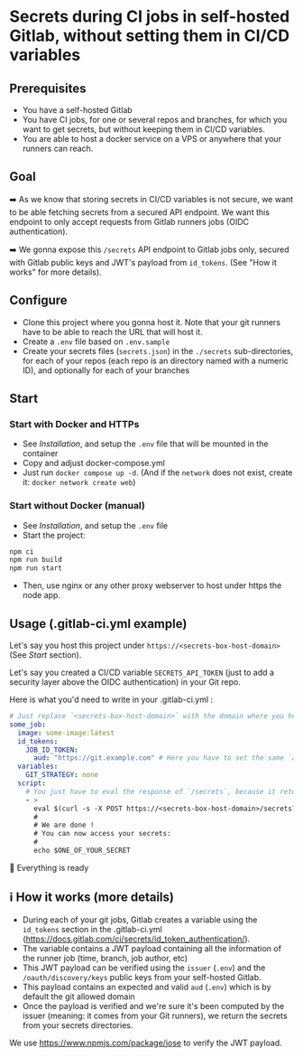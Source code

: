 # Secrets during CI jobs in self-hosted Gitlab, without setting them in CI/CD variables

## Prerequisites

- You have a self-hosted Gitlab
- You have CI jobs, for one or several repos and branches, for which you want to get secrets, but without keeping them in CI/CD variables.
- You are able to host a docker service on a VPS or anywhere that your runners can reach.

## Goal

➡️ As we know that storing secrets in CI/CD variables is not secure, we want to be able fetching secrets from a secured API endpoint. We want this endpoint to only accept requests from Gitlab runners jobs (OIDC authentication).

➡️ We gonna expose this `/secrets` API endpoint to Gitlab jobs only, secured with Gitlab public keys and JWT's payload from `id_tokens`. (See "How it works" for more details).

## Configure

- Clone this project where you gonna host it. Note that your git runners have to be able to reach the URL that will host it.
- Create a `.env` file based on `.env.sample`
- Create your secrets files (`secrets.json`) in the `./secrets` sub-directories, for each of your repos (each repo is an directory named with a numeric ID), and optionally for each of your branches

## Start

### Start with Docker and HTTPs

- See _Installation_, and setup the `.env` file that will be mounted in the container
- Copy and adjust docker-compose.yml
- Just run `docker compose up -d`. (And if the `network` does not exist, create it: `docker network create web`)

### Start without Docker (manual)

- See _Installation_, and setup the `.env` file
- Start the project:

```bash
npm ci
npm run build
npm run start
```

- Then, use nginx or any other proxy webserver to host under https the node app.

## Usage (.gitlab-ci.yml example)

Let's say you host this project under `https://<secrets-box-host-domain>` (See _Start_ section).

Let's say you created a CI/CD variable `SECRETS_API_TOKEN` (just to add a security layer above the OIDC authentication) in your Git repo.

Here is what you'd need to write in your .gitlab-ci.yml :

```yml
# Just replace `<secrets-box-host-domain>` with the domain where you host the /secrets API
some_job:
  image: some-image:latest
  id_tokens:
    JOB_ID_TOKEN:
      aud: "https://git.example.com" # Here you have to set the same `aud` than in the `.env` file of the secrets box host.
  variables:
    GIT_STRATEGY: none
  script:
    # You just have to eval the response of `/secrets`, because it returns directly the different `export XXX="..."`
    - >
      eval $(curl -s -X POST https://<secrets-box-host-domain>/secrets?apitk=$SECRETS_API_TOKEN -H "Content-Type: application/json" -H "Accept: text/plain" -d "{\"id_token\": \"$JOB_ID_TOKEN\", \"project_id\": \"$CI_PROJECT_ID\", \"branch_ref\": \"$CI_COMMIT_REF_NAME\"}")
      #
      # We are done !
      # You can now access your secrets:
      #
      echo $ONE_OF_YOUR_SECRET
```

🎉 Everything is ready

## ℹ️ How it works (more details)

- During each of your git jobs, Gitlab creates a variable using the `id_tokens` section in the .gitlab-ci.yml (https://docs.gitlab.com/ci/secrets/id_token_authentication/).
- The variable contains a JWT payload containing all the information of the runner job (time, branch, job author, etc)
- This JWT payload can be verified using the `issuer` (`.env`) and the `/oauth/discovery/keys` public keys from your self-hosted Gitlab.
- This payload contains an expected and valid `aud` (`.env`) which is by default the git allowed domain
- Once the payload is verified and we're sure it's been computed by the issuer (meaning: it comes from your Git runners), we return the secrets from your secrets directories.

We use https://www.npmjs.com/package/jose to verify the JWT payload.
